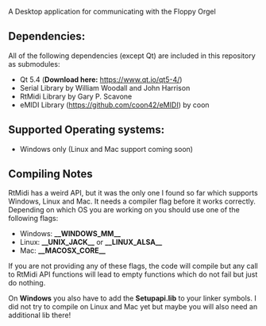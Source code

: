 A Desktop application for communicating with the Floppy Orgel

Dependencies:
-------------
All of the following dependencies (except Qt) are included in this repository as submodules:

- Qt 5.4 (**Download here:** https://www.qt.io/qt5-4/)
- Serial Library by William Woodall and John Harrison
- RtMidi Library by Gary P. Scavone
- eMIDI Library (https://github.com/coon42/eMIDI) by coon

Supported Operating systems:
----------------------------
- Windows only (Linux and Mac support coming soon)

Compiling Notes
---------------
RtMidi has a weird API, but it was the only one I found so far which supports Windows, Linux and Mac. It needs a compiler flag before it works correctly. Depending on which OS you are working on you should use one of the following flags:

  - Windows: **\_\_WINDOWS_MM\_\_**
  - Linux: **\_\_UNIX_JACK\_\_** or **\_\_LINUX_ALSA\_\_**
  - Mac: **\_\_MACOSX_CORE\_\_**

If you are not providing any of these flags, the code will compile but any call to RtMidi API functions will lead to empty functions which do not fail but just do nothing.

On **Windows** you also have to add the **Setupapi.lib** to your linker symbols. I did not try to compile on Linux and Mac yet but maybe you will also need an additional lib there!
